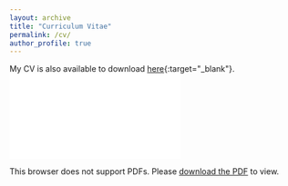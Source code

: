 ```yaml
---
layout: archive
title: "Curriculum Vitae"
permalink: /cv/
author_profile: true
---
```


My CV is also available to download [here](../files/Resume.pdf){:target="_blank"}.
<object data="../files/Resume.pdf" type="application/pdf" width="700px" height="700px">
    <embed src="../files/Resume.pdf">
        <p>This browser does not support PDFs. Please <a href="../files/Resume.pdf">download the PDF</a> to view.</p>
    </embed>
</object>
